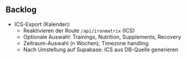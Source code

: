 ## Backlog

- ICS-Export (Kalender):
  - Reaktivieren der Route `/api/ironmatrix` (ICS)
  - Optionale Auswahl: Trainings, Nutrition, Supplements, Recovery
  - Zeitraum-Auswahl (n Wochen), Timezone handling
  - Nach Umstellung auf Supabase: ICS aus DB-Quelle generieren


